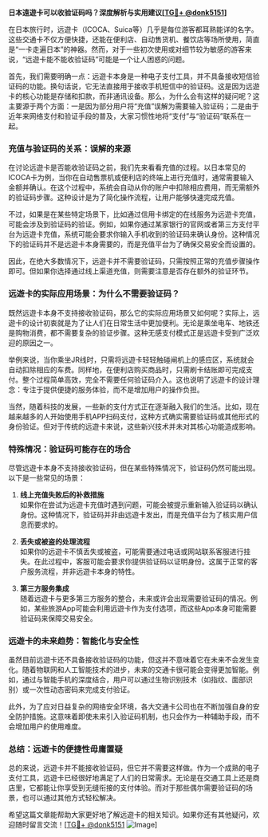 **日本遠遊卡可以收验证码吗？深度解析与实用建议[[TG💪+ @donk5151](https://t.me/s/donk5151)]**

在日本旅行时，远遊卡（ICOCA、Suica等）几乎是每位游客都耳熟能详的名字。这些交通卡不仅方便快捷，还能在便利店、自动售货机、餐饮店等场所使用，简直是“一卡走遍日本”的神器。然而，对于一些初次使用或对细节较为敏感的游客来说，“远遊卡能不能收验证码”可能是一个让人困惑的问题。

首先，我们需要明确一点：远遊卡本身是一种电子支付工具，并不具备接收短信验证码的功能。换句话说，它无法直接用于接收手机短信中的验证码。这是因为远遊卡的核心功能是存储和扣款，而非通讯设备。那么，为什么会有这样的疑问呢？这主要源于两个方面：一是因为部分用户将“充值”误解为需要输入验证码；二是由于近年来网络支付和验证手段的普及，大家习惯性地将“支付”与“验证码”联系在一起。

### **充值与验证码的关系：误解的来源**

在讨论远遊卡是否能收验证码之前，我们先来看看充值的过程。以日本常见的ICOCA卡为例，当你在自动售票机或便利店的终端上进行充值时，通常需要输入金额并确认。在这个过程中，系统会自动从你的账户中扣除相应费用，而无需额外的验证码步骤。这种设计是为了简化操作流程，让用户能够快速完成充值。

不过，如果是在某些特定场景下，比如通过信用卡绑定的在线服务为远遊卡充值，可能会涉及到验证码的验证。例如，如果你通过某家银行的官网或者第三方支付平台为远遊卡充值，系统可能会要求你输入手机收到的验证码来确认身份。这种情况下的验证码并不是远遊卡本身需要的，而是充值平台为了确保交易安全而设置的。

因此，在绝大多数情况下，远遊卡并不需要验证码，只需按照正常的充值步骤操作即可。但如果你选择通过线上渠道充值，则需要注意是否存在额外的验证环节。

### **远遊卡的实际应用场景：为什么不需要验证码？**

既然远遊卡本身不支持接收验证码，那么它的实际应用场景又如何呢？实际上，远遊卡的设计初衷就是为了让人们在日常生活中更加便利。无论是乘坐电车、地铁还是购物消费，都不需要复杂的验证步骤。这种无感支付模式正是远遊卡受到广泛欢迎的原因之一。

举例来说，当你乘坐JR线时，只需将远遊卡轻轻触碰闸机上的感应区，系统就会自动扣除相应的车费。同样地，在便利店购买商品时，只需刷卡结账即可完成支付。整个过程简单高效，完全不需要任何验证码介入。这也说明了远遊卡的设计理念：专注于提供便捷的服务体验，而不是增加用户的操作负担。

当然，随着科技的发展，一些新的支付方式正在逐渐融入我们的生活。比如，现在越来越多的人开始使用手机APP扫码支付，这种方式确实需要验证码或其他形式的身份验证。但对于传统的远遊卡来说，这些新兴技术并未对其核心功能造成影响。

### **特殊情况：验证码可能存在的场合**

尽管远遊卡本身不支持接收验证码，但在某些特殊情况下，验证码仍然可能出现。以下是一些常见的场景：

1. **线上充值失败后的补救措施**  
   如果你在尝试为远遊卡充值时遇到问题，可能会被提示重新输入验证码以确认身份。这种情况下，验证码并非由远遊卡发出，而是充值平台为了核实用户信息而要求的。

2. **丢失或被盗的处理流程**  
   如果你的远遊卡不慎丢失或被盗，可能需要通过电话或网站联系客服进行挂失。在此过程中，客服可能会要求你提供验证码以证明身份。这属于正常的客户服务流程，并非远遊卡本身的特性。

3. **第三方服务集成**  
   随着远遊卡与更多第三方服务的整合，未来或许会出现需要验证码的情况。例如，某些旅游App可能会利用远遊卡作为支付选项，而这些App本身可能需要验证码来保障交易安全。

### **远遊卡的未来趋势：智能化与安全性**

虽然目前远遊卡还不具备接收验证码的功能，但这并不意味着它在未来不会发生变化。随着物联网和人工智能技术的进步，未来的交通卡很可能会变得更加智能。例如，通过与智能手机的深度结合，用户可以通过生物识别技术（如指纹、面部识别）或一次性动态密码来完成支付验证。

此外，为了应对日益复杂的网络安全环境，各大交通卡公司也在不断加强自身的安全防护措施。这意味着即使未来引入验证码机制，也只会作为一种辅助手段，而不会增加用户的使用难度。

### **总结：远遊卡的便捷性毋庸置疑**

总的来说，远遊卡并不能接收验证码，但它并不需要这样做。作为一个成熟的电子支付工具，远遊卡已经很好地满足了人们的日常需求。无论是在交通工具上还是商店里，它都能让你享受到无缝衔接的支付体验。而对于那些偶尔需要验证码的场景，也可以通过其他方式轻松解决。

希望这篇文章能帮助大家更好地了解远遊卡的相关知识。如果你还有其他疑问，欢迎随时留言交流！[[TG💪+ @donk5151](https://t.me/s/donk5151) ![Image](https://i.postimg.cc/rwNCRYN7/Snipaste-2025-04-30-17-27-05.png)]